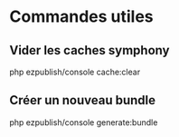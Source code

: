 Commandes utiles
================

Vider les caches symphony
-------------------------

php ezpublish/console cache:clear

Créer un nouveau bundle
-----------------------

php ezpublish/console generate:bundle